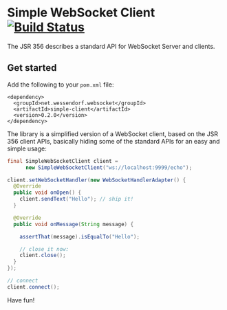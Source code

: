 # Simple WebSocket Client [![Build Status](https://travis-ci.org/matzew/simple-websocket-client.png)](https://travis-ci.org/matzew/simple-websocket-client)


The JSR 356 describes a standard API for WebSocket Server and clients.

## Get started

Add the following to your ```pom.xml``` file:

```
<dependency>
  <groupId>net.wessendorf.websocket</groupId>
  <artifactId>simple-client</artifactId>
  <version>0.2.0</version>
</dependency>
```

The library is a simplified version of a WebSocket client, based on the JSR 356 client APIs, basically hiding some of the standard APIs for an easy and simple usage:

```java
final SimpleWebSocketClient client =
      new SimpleWebSocketClient("ws://localhost:9999/echo");

client.setWebSocketHandler(new WebSocketHandlerAdapter() {
  @Override
  public void onOpen() {
    client.sendText("Hello"); // ship it!
  }

  @Override
  public void onMessage(String message) {

    assertThat(message).isEqualTo("Hello");

    // close it now:
    client.close();
  }
});

// connect
client.connect();
```

Have fun!
